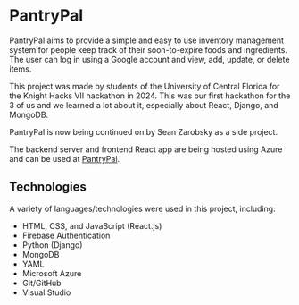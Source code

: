 # PantryPal

PantryPal aims to provide a simple and easy to use inventory management system for people keep track of their soon-to-expire foods and ingredients. The user can log in using a Google account and view, add, update, or delete items.

This project was made by students of the University of Central Florida for the Knight Hacks VII hackathon in 2024. This was our first hackathon for the 3 of us and we learned a lot about it, especially about React, Django, and MongoDB.

PantryPal is now being continued on by Sean Zarobsky as a side project.

The backend server and frontend React app are being hosted using Azure and can be used at [PantryPal](https://pantrypal.design).

## Technologies
A variety of languages/technologies were used in this project, including:
- HTML, CSS, and JavaScript (React.js)
- Firebase Authentication
- Python (Django)
- MongoDB
- YAML
- Microsoft Azure
- Git/GitHub
- Visual Studio